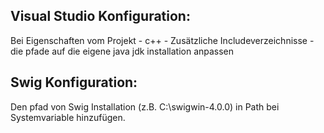 ## Visual Studio Konfiguration:

Bei Eigenschaften vom Projekt - c++ - Zusätzliche Includeverzeichnisse - die pfade auf die eigene java jdk installation  anpassen


## Swig Konfiguration:

Den pfad von Swig Installation (z.B. C:\swigwin-4.0.0) in Path bei Systemvariable hinzufügen.

